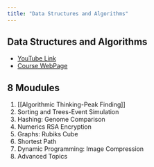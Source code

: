 ```yaml
---
title: "Data Structures and Algorithms"
---
```


## Data Structures and Algorithms

- [YouTube Link](https://www.youtube.com/playlist?list=PLUl4u3cNGP61Oq3tWYp6V_F-5jb5L2iHb)
- [Course WebPage](https://ocw.mit.edu/courses/6-006-introduction-to-algorithms-fall-2011/)


## 8 Moudules 
1.  [[Algorithmic Thinking-Peak Finding]]
2.  Sorting and Trees-Event Simulation
3.  Hashing: Genome Comparison
4.  Numerics RSA Encryption
5.  Graphs: Rubiks Cube
6.  Shortest Path
7.  Dynamic Programming: Image Compression
8.  Advanced Topics

<script defer src="https://cdn.commento.io/js/commento.js"></script>
<div id="commento"></div>